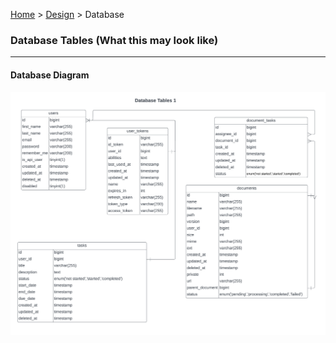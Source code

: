 [Home](../readme.md) > [Design](design.md) > Database

### Database Tables (What this may look like)

---

#### Database Diagram

![Database Diagram](./images/database_tables_1.png)

